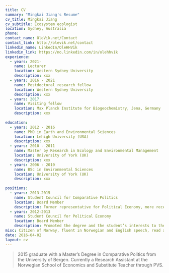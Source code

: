```yaml
---
title: CV
summary: "Mingkai Jiang's Resume"
cv_title: Mingkai Jiang
cv_subtitle: Ecosystem ecologist
location: Sydney, Australia
phone: 
contact_name: OleVik.net/Contact
contact_link: http://olevik.net/contact
linkedin_name: LinkedIn/OleHHVik
linkedin_link: https://no.linkedin.com/in/olehhvik
experience:
  - years: 2021-
    name: Lecturer
    location: Western Sydney University
    description: xxx
  - years: 2016 - 2021
    name: Postdoctoral research fellow
    location: Western Sydney University
    description: xxx
  - years: 2017
    name: Visiting fellow
    location: Max Planck Institute for Biogeochemistry, Jena, Germany
    description: xxx
  
education:
  - years: 2012 - 2016
    name: PhD in Earth and Environmental Sciences
    location: Lehigh University (USA)
    description: xxx
  - years: 2010 - 2011
    name: Master by Research in Ecology and Environmental Management
    location: University of York (UK)
    description: xxx
  - years: 2006 - 2010
    name: BSc in Environmental Sciences
    location: University of York (UK)
    description: xxx
  
positions:
  - years: 2013-2015
    name: Student Council for Comparative Politics
    location: Board Member
    description: Former representative for Political Economy, more recently representative for the masters student to the Educational Committee and the Departmental Council at the Department for Comparative Politics.
  - years: 2012-2013
    name: Student Council for Political Economy
    location: Board Member
    description: Promoted the degree and the student’s interests to the Department of Comparative Politics and the Department of Economics, and also organized meetings and social events with the rest of the board.
misc: Citizen of Norway, fluent in Norwegian and English speech, read and write both excellently.
date: 2016-04-02
layout: cv
---
```


> 2015 graduate with a Master’s Degree in Comparative Politics from the University of Bergen. Currently a Research Assistant at the Norwegian School of Economics and Substitute Teacher through PVS.